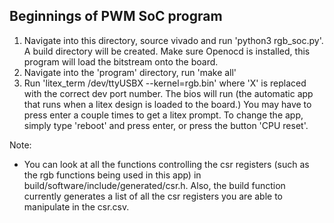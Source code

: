 ## Beginnings of PWM SoC program

1. Navigate into this directory, source vivado and run 'python3 rgb_soc.py'. A build directory will be created. Make sure Openocd is installed, this program will load the bitstream onto the board.
2. Navigate into the 'program' directory, run 'make all'
3. Run 'litex_term /dev/ttyUSBX --kernel=rgb.bin' where 'X' is replaced with the correct dev port number. The bios will run (the automatic app that runs when a litex design is loaded to the board.) You may have to press enter a couple times to get a litex prompt. To change the app, simply type 'reboot' and press enter, or press the button 'CPU reset'.

Note: 
* You can look at all the functions controlling the csr registers (such as the rgb functions being used in this app) in build/software/include/generated/csr.h. Also, the build function currently generates a list of all the csr registers you are able to manipulate in the csr.csv. 
